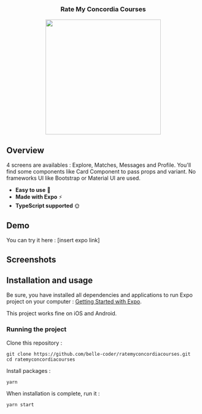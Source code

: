<h1 align="center">

<h3 align="center">
	Rate My Concordia Courses 
</h3>

<p align="center">
	<img src="" width="300">
</p>


## Overview
	
4 screens are availables : Explore, Matches, Messages and Profile. You'll find some components like Card Component to pass props and variant. No frameworks UI like Bootstrap or Material UI are used.

- **Easy to use** 🤘
- **Made with Expo** ⚡
- **TypeScript supported** 🌞


## Demo

You can try it here : [insert expo link]

## Screenshots

## Installation and usage

Be sure, you have installed all dependencies and applications to run Expo project on your computer : [Getting Started with Expo](https://docs.expo.io/get-started/installation/).

This project works fine on iOS and Android.


### Running the project

Clone this repository :

```
git clone https://github.com/belle-coder/ratemyconcordiacourses.git
cd ratemyconcordiacourses
```

Install packages :

```
yarn
```

When installation is complete, run it :

```
yarn start
```


